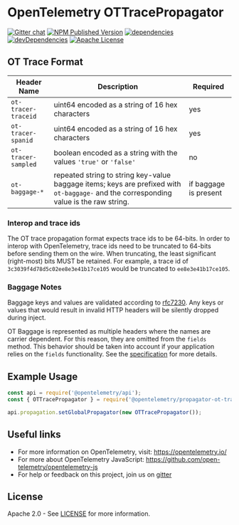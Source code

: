 # OpenTelemetry OTTracePropagator

[![Gitter chat][gitter-image]][gitter-url]
[![NPM Published Version][npm-img]][npm-url]
[![dependencies][dependencies-image]][dependencies-url]
[![devDependencies][devdependencies-image]][devdependencies-url]
[![Apache License][license-image]][license-image]

## OT Trace Format

| Header Name         | Description                                                                                                                            | Required              |
| ------------------- | -------------------------------------------------------------------------------------------------------------------------------------- | --------------------- |
| `ot-tracer-traceid` | uint64 encoded as a string of 16 hex characters                                                                                        | yes                   |
| `ot-tracer-spanid`  | uint64 encoded as a string of 16 hex characters                                                                                        | yes                   |
| `ot-tracer-sampled` | boolean encoded as a string with the values `'true'` or `'false'`                                                                      | no                    |
| `ot-baggage-*`      | repeated string to string key-value baggage items; keys are prefixed with `ot-baggage-` and the corresponding value is the raw string. | if baggage is present |

### Interop and trace ids

The OT trace propagation format expects trace ids to be 64-bits. In order to
interop with OpenTelemetry, trace ids need to be truncated to 64-bits before
sending them on the wire. When truncating, the least significant (right-most)
bits MUST be retained. For example, a trace id of
`3c3039f4d78d5c02ee8e3e41b17ce105` would be truncated to `ee8e3e41b17ce105`.

### Baggage Notes

Baggage keys and values are validated according to [rfc7230][rfc7230-url]. Any
keys or values that would result in invalid HTTP headers will be silently
dropped during inject.

OT Baggage is represented as multiple headers where the
names are carrier dependent. For this reason, they are omitted from the `fields`
method. This behavior should be taken into account if your application relies
on the `fields` functionality. See the [specification][fields-spec-url] for
more details.

## Example Usage

```javascript
const api = require('@opentelemetry/api');
const { OTTracePropagator } = require('@opentelemetry/propagator-ot-trace');

api.propagation.setGlobalPropagator(new OTTracePropagator());
```

## Useful links

- For more information on OpenTelemetry, visit: <https://opentelemetry.io/>
- For more about OpenTelemetry JavaScript: <https://github.com/open-telemetry/opentelemetry-js>
- For help or feedback on this project, join us on [gitter][gitter-url]

## License

Apache 2.0 - See [LICENSE][license-url] for more information.

[gitter-image]: https://badges.gitter.im/open-telemetry/opentelemetry-js-contrib.svg
[gitter-url]: https://gitter.im/open-telemetry/opentelemetry-node?utm_source=badge&utm_medium=badge&utm_campaign=pr-badge&utm_content=badge
[license-url]: https://github.com/open-telemetry/opentelemetry-js-contrib/blob/master/LICENSE
[license-image]: https://img.shields.io/badge/license-Apache_2.0-green.svg?style=flat
[dependencies-image]: https://david-dm.org/open-telemetry/opentelemetry-js-contrib/status.svg?path=propagators%2Fopentelemetry-propagator-ot-trace
[dependencies-url]: https://david-dm.org/open-telemetry/opentelemetry-js-contrib?path=propagators%2Fopentelemetry-propagator-ot-trace
[devdependencies-image]: https://david-dm.org/open-telemetry/opentelemetry-js-contrib/dev-status.svg?path=propagators/opentelemetry-propagator-ot-trace
[devdependencies-url]: https://david-dm.org/open-telemetry/opentelemetry-js-contrib?path=propagators%2Fopentelemetry-propagator-ot-trace&type=dev
[npm-url]: https://www.npmjs.com/package/@opentelemetry/propagator-ot-trace
[npm-img]: https://badge.fury.io/js/%40opentelemetry%2Fpropagator-ot-trace.svg
[rfc7230-url]: https://tools.ietf.org/html/rfc7230#section-3.2
[fields-spec-url]: https://github.com/open-telemetry/opentelemetry-specification/blob/master/specification/context/api-propagators.md#fields
